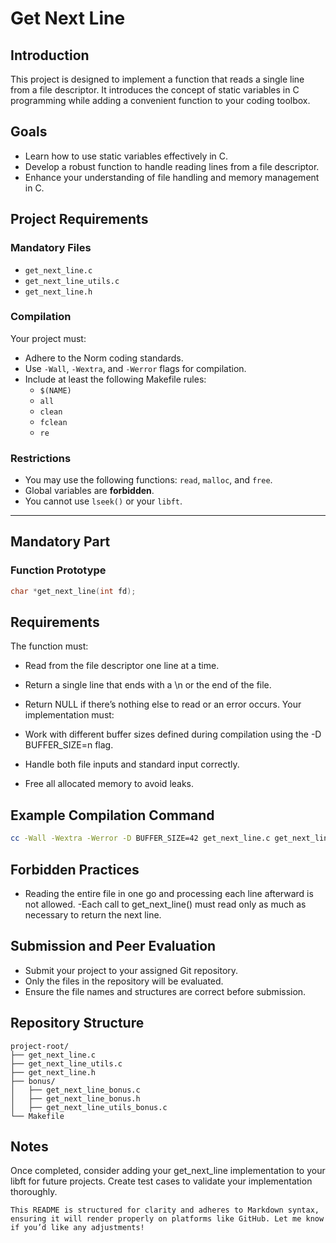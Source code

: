 # Get Next Line

## Introduction

This project is designed to implement a function that reads a single line from a file descriptor. It introduces the concept of static variables in C programming while adding a convenient function to your coding toolbox.

## Goals

- Learn how to use static variables effectively in C.
- Develop a robust function to handle reading lines from a file descriptor.
- Enhance your understanding of file handling and memory management in C.

## Project Requirements

### Mandatory Files

- `get_next_line.c`
- `get_next_line_utils.c`
- `get_next_line.h`

### Compilation

Your project must:
- Adhere to the Norm coding standards.
- Use `-Wall`, `-Wextra`, and `-Werror` flags for compilation.
- Include at least the following Makefile rules:
  - `$(NAME)`
  - `all`
  - `clean`
  - `fclean`
  - `re`

### Restrictions

- You may use the following functions: `read`, `malloc`, and `free`.
- Global variables are **forbidden**.
- You cannot use `lseek()` or your `libft`.

---

## Mandatory Part

### Function Prototype

```c
char *get_next_line(int fd);
```
## Requirements
The function must:

- Read from the file descriptor one line at a time.
- Return a single line that ends with a \n or the end of the file.
- Return NULL if there’s nothing else to read or an error occurs.
Your implementation must:

- Work with different buffer sizes defined during compilation using the -D BUFFER_SIZE=n flag.
- Handle both file inputs and standard input correctly.
- Free all allocated memory to avoid leaks.
## Example Compilation Command
```bash
cc -Wall -Wextra -Werror -D BUFFER_SIZE=42 get_next_line.c get_next_line_utils.c -o gnl
```

## Forbidden Practices
- Reading the entire file in one go and processing each line afterward is not allowed.
 -Each call to get_next_line() must read only as much as necessary to return the next line.
## Submission and Peer Evaluation
- Submit your project to your assigned Git repository.
- Only the files in the repository will be evaluated.
- Ensure the file names and structures are correct before submission.
## Repository Structure
```text
project-root/
├── get_next_line.c
├── get_next_line_utils.c
├── get_next_line.h
├── bonus/
│   ├── get_next_line_bonus.c
│   ├── get_next_line_bonus.h
│   ├── get_next_line_utils_bonus.c
└── Makefile
```
## Notes
Once completed, consider adding your get_next_line implementation to your libft for future projects.
Create test cases to validate your implementation thoroughly.
```vbnet
This README is structured for clarity and adheres to Markdown syntax, ensuring it will render properly on platforms like GitHub. Let me know if you’d like any adjustments!
```




